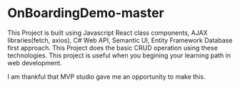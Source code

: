 # OnBoardingDemo-master

This Project is built using Javascript React class components, AJAX libraries(fetch, axios), C# Web API, Semantic UI, Entity Framework Database first approach. 
This Project does the basic CRUD operation using these technologies. 
This project is useful when you begining your learning path in web development. 

I am thankful that MVP studio gave me an opportunity to make this. 
